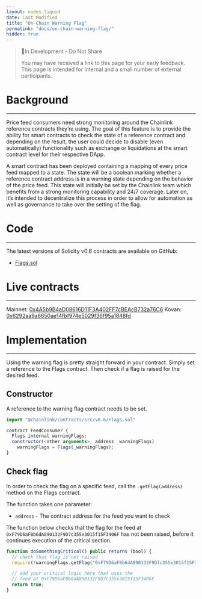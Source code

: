 ```yaml
---
layout: nodes.liquid
date: Last Modified
title: "On-Chain Warning Flag"
permalink: "docs/on-chain-warning-flag/"
hidden: true
---
```

> 🚧In Development - Do Not Share
>
> You may have received a link to this page for your early feedback. This page is intended for internal and a small number of external participants.


# Background
---

Price feed consumers need strong monitoring around the Chainlink reference contracts they’re using. The goal of this feature is to provide the ability for smart contracts to check the state of a reference contract and depending on the result, the user could decide to disable (even automatically) functionality such as exchange or liquidations at the smart contract level for their respective DApp. 

A smart contract has been deployed containing a mapping of every price feed mapped to a state. The state will be a boolean marking whether a reference contract address is in a warning state depending on the behavior of the price feed. This state will initially be set by the Chainlink team which benefits from a strong monitoring capability and 24/7 coverage. Later on, it’s intended to decentralize this process in order to allow for automation as well as governance to take over the setting of the flag. 

# Code
---

The latest versions of Solidity v0.6 contracts are available on GitHub:
  * <a href="https://github.com/smartcontractkit/chainlink/blob/develop/evm-contracts/src/v0.6/Flags.sol" target="_blank">Flags.sol</a>


# Live contracts
---

Mainnet: <a href="https://etherscan.io/address/0x4A5b9B4aD08616D11F3A402FF7cBEAcB732a76C6" target="_blank">0x4A5b9B4aD08616D11F3A402FF7cBEAcB732a76C6</a>
Kovan: <a href="https://kovan.etherscan.io/address/0x6292aa9a6650ae14fbf974e5029f36f95a1848fd" target="_blank">0x6292aa9a6650ae14fbf974e5029f36f95a1848fd</a>


# Implementation
---

Using the warning flag is pretty straight forward in your contract. Simply set a reference to the Flags contract. Then check if a flag is raised for the desired feed.


## Constructor

A reference to the warning flag contract needs to be set.

```javascript Solidity v0.6
import "@chainlink/contracts/src/v0.6/Flags.sol"

contract FeedConsumer {
  Flags internal warningFlags;
  constructor(<other arguments>, address _warningFlags)
    warningFlags = Flags(_warningFlags);
}
```


## Check flag

In order to check the flag on a specific feed, call the `.getFlag(address)` method on the Flags contract.

The function takes one parameter:
  - `address` - The contract address for the feed you want to check

The function below checks that the flag for the feed at `0xF79D6aFBb6dA890132F9D7c355e3015f15F3406F` has not been raised, before it continues execution of the critical section.

```javascript Solidity v0.6
function doSomethingCritical() public returns (bool) {
  // check that flag is not raised
  require(!warningFlags.getFlag("0xF79D6aFBb6dA890132F9D7c355e3015f15F3406F"));

  // add your critical logic here that uses the
  // feed at 0xF79D6aFBb6dA890132F9D7c355e3015f15F3406F
  return true;
}
```